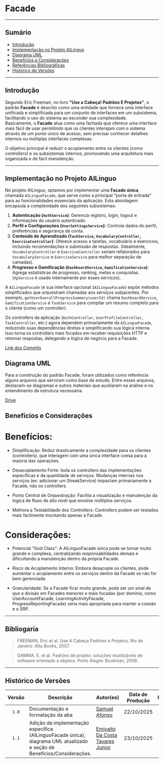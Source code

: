 # Facade

---
## Sumário
- [Introdução](#introdução)
- [Implementação no Projeto AILinguo](#implementação-no-projeto-ailinguo)
- [Diagrama UML](#diagrama-uml)
- [Benefícios e Considerações](#benefícios-e-considerações)
- [Referências Bibliográficas](#referencias-bibliográficas)
- [Histórico de Versões](#histórico-de-versões)

---

## Introdução

Segundo Eric Freeman, no livro __"Use a Cabeça! Padrões E Projetos"__, o padrão __Facade__ é descrito como uma entidade que fornece uma interface unificada e simplificada para um conjunto de interfaces em um subsistema, facilitando o uso do sistema ao esconder sua complexidade. <br>Basicamente, o __Facade__ atua como uma fachada que oferece uma interface mais fácil de usar permitindo que os clientes interajam com o sistema através de um ponto único de acesso, sem precisar conhecer detalhes internos ou múltiplas interfaces complexas.

O objetivo principal é reduzir o acoplamento entre os clientes (como controllers) e os subsistemas internos, promovendo uma arquitetura mais organizada e de fácil manutenção.

---

## Implementação no Projeto AILinguo

No projeto AILinguo, optamos por implementar uma **Facade única**, chamada `AILinguoFacade`, que serve como a principal "porta de entrada" para as funcionalidades essenciais da aplicação. Esta abordagem encapsula a complexidade dos seguintes subsistemas:

1.  **Autenticação (`AuthService`)**: Gerencia registro, login, logout e informações do usuário autenticado.
2.  **Perfil e Configurações (`UserSettingsService`)**: Controla dados do perfil, preferências e segurança da conta.
3.  **Conteúdo de Aprendizado (`TaskService`, `VocabularyController`, `ExerciseController`)**: Oferece acesso a tarefas, vocabulário e exercícios, incluindo recomendações e submissão de respostas. (Idealmente, `VocabularyController` e `ExerciseController` seriam refatorados para `VocabularyService` e `ExerciseService` para melhor separação de camadas).
4.  **Progresso e Gamificação (`DashboardService`, `GamificationService`)**: Agrega estatísticas de progresso, ranking, metas e conquistas. (`XpService` é usado internamente por esses serviços).

A `AILinguoFacade` (e sua interface opcional `IAILinguoFacade`) expõe métodos simplificados que orquestram chamadas aos serviços subjacentes. Por exemplo, `getUserOverallProgressSummary(userId)` chama `DashboardService`, `GamificationService` e `TaskService` para compilar um resumo completo para o cliente (como um controller).

Os controllers da aplicação (`AuthController`, `UserProfileController`, `TaskController`, etc.) agora dependem primariamente da `AILinguoFacade`, reduzindo suas dependências diretas e simplificando sua lógica interna. Isso torna os controllers mais focados em receber requisições HTTP e retornar respostas, delegando a lógica de negócio para a Facade.

[Link dos Commits](https://github.com/UnBArqDsw2025-2-Turma02/2025.2_T02_G3_AprendendoComIA_DEV2/commit/47c42d2203c5f6d595257934d04e602a7994d19b#diff-76f9c77ea2d3ec797247eebaa6c3b90117cdb99caafa38c8e57d857e601bed3e)


## Diagrama UML

Para a construção do padrão Facade, foram utilizados como referência alguns arquivos que serviram como base de estudo. Entre esses arquivos, destacam-se diagramas e outros materiais que auxiliaram na análise e no entendimento da estrutura necessária.

[Drive](https://drive.google.com/drive/folders/1a6CunBsFcQG4bItTI4N0fUOloQrCj4aP?usp=drive_link)


## Benefícios e Considerações

# Benefícios:

- Simplificação: Reduz drasticamente a complexidade para os clientes (controllers), que interagem com uma única interface coesa para a maioria das operações.

- Desacoplamento Forte: Isola os controllers das implementações específicas e da quantidade de serviços. Mudanças internas nos serviços (ex: adicionar um StreakService) impactam primariamente a Facade, não os controllers.

- Ponto Central de Orquestração: Facilita a visualização e manutenção da lógica de fluxo de alto nível que envolve múltiplos serviços.

- Melhora a Testabilidade dos Controllers: Controllers podem ser testados mais facilmente mockando apenas a Facade.

# Considerações:

- Potencial "God Class": A AILinguoFacade única pode se tornar muito grande e complexa, centralizando responsabilidades demais e dificultando a manutenção dentro da própria Facade.

- Risco de Acoplamento Interno: Embora desacople os clientes, pode aumentar o acoplamento entre os serviços dentro da Facade se não for bem gerenciada.

- Granularidade: Se a Facade ficar muito grande, pode ser um sinal de que a divisão em Facades menores e mais focadas (por domínio, como UserAccountFacade, LearningActivityFacade, ProgressReportingFacade) seria mais apropriada para manter a coesão e o SRP.

---


## Bibliogaria

> FREEMAN, Eric et al. Use A Cabeça Padrões e Projetos. Rio de Janeiro: Alta Books, 2007.

> GAMMA, E. et al. Padrões de projeto: soluções reutilizáveis de software orientado a objetos. Porto Alegre: Bookman, 2006.

---

## Histórico de Versões

| Versão | Descrição | Autor(es) | Data de Produção | Revisor(es) | Data de Revisão | Incremento do Revisor |
| :----: | --------- | --------- | :--------------: | ----------- | :-------------: | :-------------------: |
| `1.0` | Documentação e formatação da aba | [Samuel Afonso](https://github.com/SamuelAfonso) | 22/10/2025 | | | |
| `1.1` | Adição da implementação específica (AILinguoFacade única), diagrama UML atualizado e seção de Benefícios/Considerações. |  [Emivalto Da Costa Tavares Junior](https://github.com/EmivaltoJrr) | 23/10/2025 | | | |


